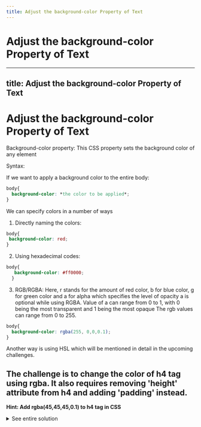 ```yaml
---
title: Adjust the background-color Property of Text
---
```

# Adjust the background-color Property of Text

---
title: Adjust the background-color Property of Text
---
# Adjust the background-color Property of Text

Background-color property: This CSS property sets the background color of any element

Syntax:

If we want to apply a background color to the entire body:

```css
body{
  background-color: *the color to be applied*;
}
```

We can specify colors in a number of ways

1. Directly naming the colors:
  ``` css
  body{
   background-color: red;
  }
  ```
  
2. Using hexadecimal codes: 
``` css
body{
   background-color: #ff0000;
  }
```

3. RGB/RGBA:
Here, r stands for the amount of red color, b for blue color, g for green color and a for alpha which specifies the level of opacity
a is optional while using RGBA. Value of a can range from 0 to 1, with 0 being the most transparent and 1 being the most opaque
The rgb values can range from 0 to 255. 
```css
body{
  background-color: rgba(255, 0,0,0.1);
}
```

Another way is using HSL which will be mentioned in detail in the upcoming challenges.

## The challenge is to change the color of h4 tag using rgba. It also requires removing 'height' attribute from h4 and adding 'padding' instead.

**Hint: Add rgba(45,45,45,0.1) to h4 tag in CSS**

<details><summary>See entire solution</summary>
<p>
  
```css
  h4{
    text-align: center;
    background-color: rgba(45,45,45,0.1);
    padding:10pxor: rgba(255, 0,0,0.1);  
  }
  ```  
</p>

</details>
